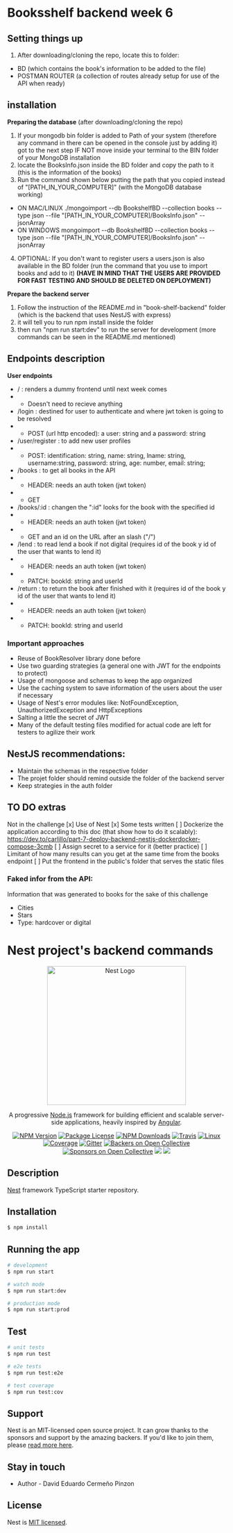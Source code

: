 # Booksshelf backend week 6


## Setting things up
1. After downloading/cloning the repo, locate this to folder:
- BD (which contains the book's information to be added to the file)
- POSTMAN ROUTER (a collection of routes already setup for use of the API when ready)

## installation
__Preparing the database__
(after downloading/cloning the repo) 
1. If your mongodb bin folder is added to Path of your system (therefore any command in there can be opened in the console just by adding it) got to the next step IF NOT move inside your terminal to the BIN folder of your MongoDB installation
2. locate the BooksInfo.json inside the BD folder and copy the path to it (this is the information of the books)
3. Run the command shown below putting the path that you copied instead of "[PATH_IN_YOUR_COMPUTER]" (with the MongoDB database working)
- ON MAC/LINUX ./mongoimport --db BookshelfBD --collection books --type json --file "[PATH_IN_YOUR_COMPUTER]/BooksInfo.json" --jsonArray
- ON WINDOWS mongoimport --db BookshelfBD --collection books --type json --file "[PATH_IN_YOUR_COMPUTER]/BooksInfo.json" --jsonArray
4. OPTIONAL: If you don't want to register users a users.json is also available in the BD folder (run the command that you use to import books and add to it)
__(HAVE IN MIND THAT THE USERS ARE PROVIDED FOR FAST TESTING AND SHOULD BE DELETED ON DEPLOYMENT)__

__Prepare the backend server__
1. Follow the instruction of the README.md in "book-shelf-backend" folder (which is the backend that uses NestJS with express)
2. it will tell you to run npm install inside the folder
3. then run "npm run start:dev" to run the server for development (more commands can be seen in the README.md mentioned)

## Endpoints description
__User endpoints__
- / : renders a dummy frontend until next week comes
- - Doesn't need to recieve anything
- /login : destined for user to authenticate and where jwt token is going to be resolved
- - POST (url http encoded): a user: string and a password: string
- /user/register : to add new user profiles
- - POST: identification: string, name: string, lname: string, username:string, password: string, age: number, email: string;
- /books : to get all books in the API
- - HEADER: needs an auth token (jwt token)
- - GET
- /books/:id : changen the ":id" looks for the book with the specified id
- - HEADER: needs an auth token (jwt token)
- - GET and an id on the URL after an slash ("/")
- /lend : to read lend a book if not digital (requires id of the book y id of the user that wants to lend it)
- - HEADER: needs an auth token (jwt token)
- - PATCH: bookId: string and userId
- /return : to return the book after finished with it (requires id of the book y id of the user that wants to lend it)
- - HEADER: needs an auth token (jwt token)
- - PATCH: bookId: string and userId

### Important approaches
- Reuse of BookResolver library done before
- Use two guarding strategies (a general one with JWT for the endpoints to protect)
- Usage of mongoose and schemas to keep the app organized
- Use the caching system to save information of the users about the user if necessary
- Usage of Nest's error modules like: NotFoundException, UnauthorizedException and HttpExceptions
- Salting a little the secret of JWT
- Many of the default testing files modified for actual code are left for testers to agilize their work

## NestJS recommendations:
- Maintain the schemas in the respective folder
- The projet folder should remind outside the folder of the backend server
- Keep strategies in the auth folder

## TO DO extras
Not in the challenge
[x] Use of Nest
[x] Some tests written
[ ] Dockerize the application according to this doc (that show how to do it scalably): https://dev.to/carlillo/part-7-deploy-backend-nestjs-dockerdocker-compose-3cmb
[ ] Assign secret to a service for it (better practice)
[ ] Limitant of how many results can you get at the same time from the books endpoint
[ ] Put the frontend in the public's folder that serves the static files

### Faked infor from the API:
Information that was generated to books for the sake of this challenge
- Cities
- Stars
- Type: hardcover or digital

# Nest project's backend commands

<p align="center">
  <a href="http://nestjs.com/" target="blank"><img src="https://nestjs.com/img/logo_text.svg" width="320" alt="Nest Logo" /></a>
</p>

[travis-image]: https://api.travis-ci.org/nestjs/nest.svg?branch=master
[travis-url]: https://travis-ci.org/nestjs/nest
[linux-image]: https://img.shields.io/travis/nestjs/nest/master.svg?label=linux
[linux-url]: https://travis-ci.org/nestjs/nest
  
  <p align="center">A progressive <a href="http://nodejs.org" target="blank">Node.js</a> framework for building efficient and scalable server-side applications, heavily inspired by <a href="https://angular.io" target="blank">Angular</a>.</p>
    <p align="center">
<a href="https://www.npmjs.com/~nestjscore"><img src="https://img.shields.io/npm/v/@nestjs/core.svg" alt="NPM Version" /></a>
<a href="https://www.npmjs.com/~nestjscore"><img src="https://img.shields.io/npm/l/@nestjs/core.svg" alt="Package License" /></a>
<a href="https://www.npmjs.com/~nestjscore"><img src="https://img.shields.io/npm/dm/@nestjs/core.svg" alt="NPM Downloads" /></a>
<a href="https://travis-ci.org/nestjs/nest"><img src="https://api.travis-ci.org/nestjs/nest.svg?branch=master" alt="Travis" /></a>
<a href="https://travis-ci.org/nestjs/nest"><img src="https://img.shields.io/travis/nestjs/nest/master.svg?label=linux" alt="Linux" /></a>
<a href="https://coveralls.io/github/nestjs/nest?branch=master"><img src="https://coveralls.io/repos/github/nestjs/nest/badge.svg?branch=master#5" alt="Coverage" /></a>
<a href="https://gitter.im/nestjs/nestjs?utm_source=badge&utm_medium=badge&utm_campaign=pr-badge&utm_content=body_badge"><img src="https://badges.gitter.im/nestjs/nestjs.svg" alt="Gitter" /></a>
<a href="https://opencollective.com/nest#backer"><img src="https://opencollective.com/nest/backers/badge.svg" alt="Backers on Open Collective" /></a>
<a href="https://opencollective.com/nest#sponsor"><img src="https://opencollective.com/nest/sponsors/badge.svg" alt="Sponsors on Open Collective" /></a>
  <a href="https://paypal.me/kamilmysliwiec"><img src="https://img.shields.io/badge/Donate-PayPal-dc3d53.svg"/></a>
  <a href="https://twitter.com/nestframework"><img src="https://img.shields.io/twitter/follow/nestframework.svg?style=social&label=Follow"></a>
</p>
  <!--[![Backers on Open Collective](https://opencollective.com/nest/backers/badge.svg)](https://opencollective.com/nest#backer)
  [![Sponsors on Open Collective](https://opencollective.com/nest/sponsors/badge.svg)](https://opencollective.com/nest#sponsor)-->

## Description

[Nest](https://github.com/nestjs/nest) framework TypeScript starter repository.

## Installation

```bash
$ npm install
```

## Running the app

```bash
# development
$ npm run start

# watch mode
$ npm run start:dev

# production mode
$ npm run start:prod
```

## Test

```bash
# unit tests
$ npm run test

# e2e tests
$ npm run test:e2e

# test coverage
$ npm run test:cov
```

## Support

Nest is an MIT-licensed open source project. It can grow thanks to the sponsors and support by the amazing backers. If you'd like to join them, please [read more here](https://docs.nestjs.com/support).

## Stay in touch

- Author - David Eduardo Cermeño Pinzon

## License

  Nest is [MIT licensed](LICENSE).
